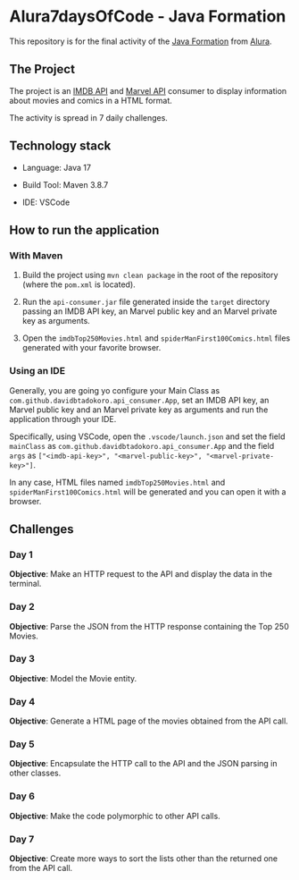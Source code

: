 # Alura7daysOfCode - Java Formation

This repository is for the final activity of the [Java Formation](https://cursos.alura.com.br/formacao-java) from [Alura](https://www.alura.com.br/).

## The Project

The project is an [IMDB API](https://imdb-api.com/api) and [Marvel API](https://developer.marvel.com/) consumer to display information about movies and comics in a HTML format.

The activity is spread in 7 daily challenges.

## Technology stack

* Language: Java 17

* Build Tool: Maven 3.8.7

* IDE: VSCode

## How to run the application

### With Maven

1. Build the project using `mvn clean package` in the root of the repository (where the `pom.xml` is located).

2. Run the `api-consumer.jar` file generated inside the `target` directory passing an IMDB API key, an Marvel public key and an Marvel private key as arguments.

3. Open the `imdbTop250Movies.html` and `spiderManFirst100Comics.html` files generated with your favorite browser.

### Using an IDE

Generally, you are going yo configure your Main Class as `com.github.davidbtadokoro.api_consumer.App`, set an IMDB API key, an Marvel public key and an Marvel private key as arguments and run the application through your IDE.

Specifically, using VSCode, open the `.vscode/launch.json` and set the field `mainClass` as `com.github.davidbtadokoro.api_consumer.App` and the field `args` as `["<imdb-api-key>", "<marvel-public-key>", "<marvel-private-key>"]`.

In any case, HTML files named `imdbTop250Movies.html` and `spiderManFirst100Comics.html` will be generated and you can open it with a browser.

## Challenges

### Day 1

__Objective__: Make an HTTP request to the API and display the data in the terminal.

### Day 2

__Objective__: Parse the JSON from the HTTP response containing the Top 250 Movies.

### Day 3

__Objective__: Model the Movie entity.

### Day 4

__Objective__: Generate a HTML page of the movies obtained from the API call.

### Day 5

__Objective__: Encapsulate the HTTP call to the API and the JSON parsing in other classes.

### Day 6

__Objective__: Make the code polymorphic to other API calls.

### Day 7

__Objective__: Create more ways to sort the lists other than the returned one from the API call.